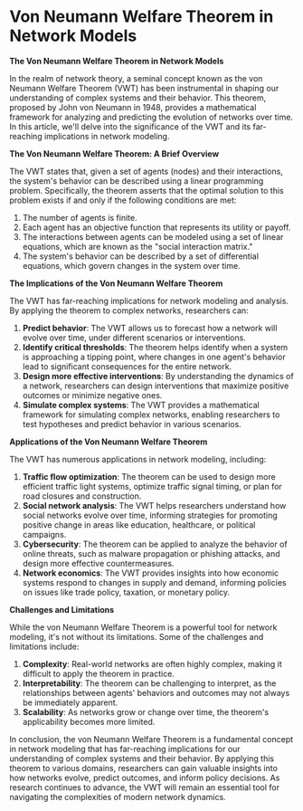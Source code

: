 # Von Neumann Welfare Theorem in Network Models

**The Von Neumann Welfare Theorem in Network Models**

In the realm of network theory, a seminal concept known as the von Neumann Welfare Theorem (VWT) has been instrumental in shaping our understanding of complex systems and their behavior. This theorem, proposed by John von Neumann in 1948, provides a mathematical framework for analyzing and predicting the evolution of networks over time. In this article, we'll delve into the significance of the VWT and its far-reaching implications in network modeling.

**The Von Neumann Welfare Theorem: A Brief Overview**

The VWT states that, given a set of agents (nodes) and their interactions, the system's behavior can be described using a linear programming problem. Specifically, the theorem asserts that the optimal solution to this problem exists if and only if the following conditions are met:

1. The number of agents is finite.
2. Each agent has an objective function that represents its utility or payoff.
3. The interactions between agents can be modeled using a set of linear equations, which are known as the "social interaction matrix."
4. The system's behavior can be described by a set of differential equations, which govern changes in the system over time.

**The Implications of the Von Neumann Welfare Theorem**

The VWT has far-reaching implications for network modeling and analysis. By applying the theorem to complex networks, researchers can:

1. **Predict behavior**: The VWT allows us to forecast how a network will evolve over time, under different scenarios or interventions.
2. **Identify critical thresholds**: The theorem helps identify when a system is approaching a tipping point, where changes in one agent's behavior lead to significant consequences for the entire network.
3. **Design more effective interventions**: By understanding the dynamics of a network, researchers can design interventions that maximize positive outcomes or minimize negative ones.
4. **Simulate complex systems**: The VWT provides a mathematical framework for simulating complex networks, enabling researchers to test hypotheses and predict behavior in various scenarios.

**Applications of the Von Neumann Welfare Theorem**

The VWT has numerous applications in network modeling, including:

1. **Traffic flow optimization**: The theorem can be used to design more efficient traffic light systems, optimize traffic signal timing, or plan for road closures and construction.
2. **Social network analysis**: The VWT helps researchers understand how social networks evolve over time, informing strategies for promoting positive change in areas like education, healthcare, or political campaigns.
3. **Cybersecurity**: The theorem can be applied to analyze the behavior of online threats, such as malware propagation or phishing attacks, and design more effective countermeasures.
4. **Network economics**: The VWT provides insights into how economic systems respond to changes in supply and demand, informing policies on issues like trade policy, taxation, or monetary policy.

**Challenges and Limitations**

While the von Neumann Welfare Theorem is a powerful tool for network modeling, it's not without its limitations. Some of the challenges and limitations include:

1. **Complexity**: Real-world networks are often highly complex, making it difficult to apply the theorem in practice.
2. **Interpretability**: The theorem can be challenging to interpret, as the relationships between agents' behaviors and outcomes may not always be immediately apparent.
3. **Scalability**: As networks grow or change over time, the theorem's applicability becomes more limited.

In conclusion, the von Neumann Welfare Theorem is a fundamental concept in network modeling that has far-reaching implications for our understanding of complex systems and their behavior. By applying this theorem to various domains, researchers can gain valuable insights into how networks evolve, predict outcomes, and inform policy decisions. As research continues to advance, the VWT will remain an essential tool for navigating the complexities of modern network dynamics.
